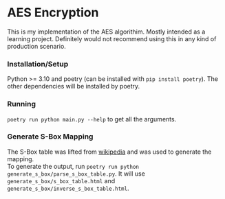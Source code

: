 # AES Encryption
This is my implementation of the AES algorithim. Mostly intended as a learning project. Definitely would not recommend using this in any kind of production scenario.

### Installation/Setup
Python >= 3.10 and poetry (can be installed with `pip install poetry`). The other dependencies will be installed by poetry.

### Running
`poetry run python main.py --help` to get all the arguments.


### Generate S-Box Mapping

The S-Box table was lifted from [wikipedia](https://en.wikipedia.org/wiki/Rijndael_S-box) and was used to generate the mapping.  
To generate the output, run `poetry run python generate_s_box/parse_s_box_table.py`. It will use `generate_s_box/s_box_table.html` and `generate_s_box/inverse_s_box_table.html`.  
